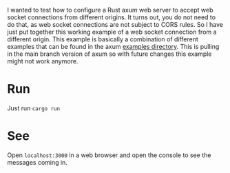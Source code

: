 I wanted to test how to configure a Rust axum web server to accept web socket connections from different origins.
It turns out, you do not need to do that, as web socket connections are not subject to CORS rules.
So I have just put together this working example of a web socket connection from a different origin.
This example is basically a combination of different examples that can be found in the axum
[examples directory](https://github.com/tokio-rs/axum/tree/main/examples).
This is pulling in the main branch version of axum so with future changes this example might not work anymore.

# Run
Just run `cargo run`
# See
Open `localhost:3000` in a web browser and open the console to see the messages coming in.
